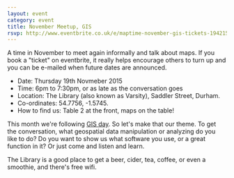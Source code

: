 ```yaml
---
layout: event
category: event
title: November Meetup, GIS
rsvp: http://www.eventbrite.co.uk/e/maptime-november-gis-tickets-19421575455
---
```


A time in November to meet again informally and talk about maps. If you book a "ticket" on eventbrite, it really helps encourage others to turn up and you can be e-mailed when future dates are announced.

* Date: Thursday 19th Novmeber 2015
* Time: 6pm to 7:30pm, or as late as the conversation goes
* Location: The Library (also known as Varsity), Saddler Street, Durham.
* Co-ordinates: 54.7756, -1.5745.
* How to find us: Table 2 at the front, maps on the table!

This month we're following [GIS day](http://www.gisday.com/). So let's make that our theme. To get the conversation, what geospatial data manipulation or analyzing do you like to do? Do you want to show us what software you use, or a great function in it? Or just come and listen and learn.

The Library is a good place to get a beer, cider, tea, coffee, or even a smoothie, and there's free wifi.
